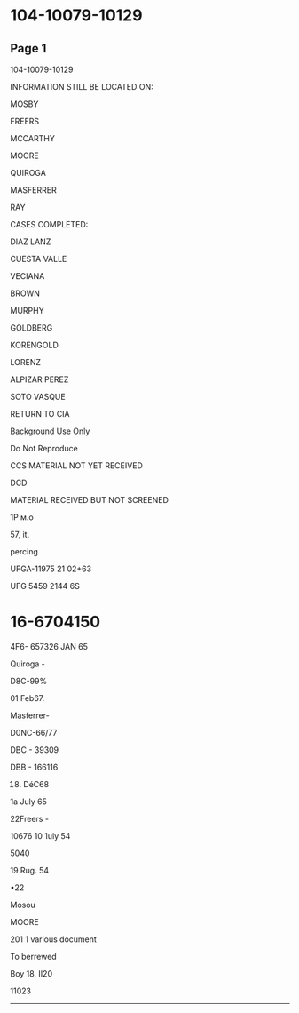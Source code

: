 # 104-10079-10129

## Page 1

104-10079-10129

INFORMATION STILL BE LOCATED ON:

MOSBY

FREERS

MCCARTHY

MOORE

QUIROGA

MASFERRER

RAY

CASES COMPLETED:

DIAZ LANZ

CUESTA VALLE

VECIANA

BROWN

MURPHY

GOLDBERG

KORENGOLD

LORENZ

ALPIZAR PEREZ

SOTO VASQUE

RETURN TO CIA

Background Use Only

Do Not Reproduce

CCS MATERIAL NOT YET RECEIVED

DCD

MATERIAL RECEIVED BUT NOT SCREENED

1P м.о

57, it.

percing

UFGA-11975 21 02+63

UFG 5459 2144 6S

# 16-6704150

4F6- 657326 JAN 65

Quiroga -

D8C-99%

01 Feb67.

Masferrer-

D0NC-66/77

DBC - 39309

DBB - 166116

18. DéC68

1a July 65

22Freers -

10676 10 1uly 54

5040

19 Rug. 54

•22

Mosou

MOORE

201 1 various document

To berrewed

Boy 18, II20

11023

---

